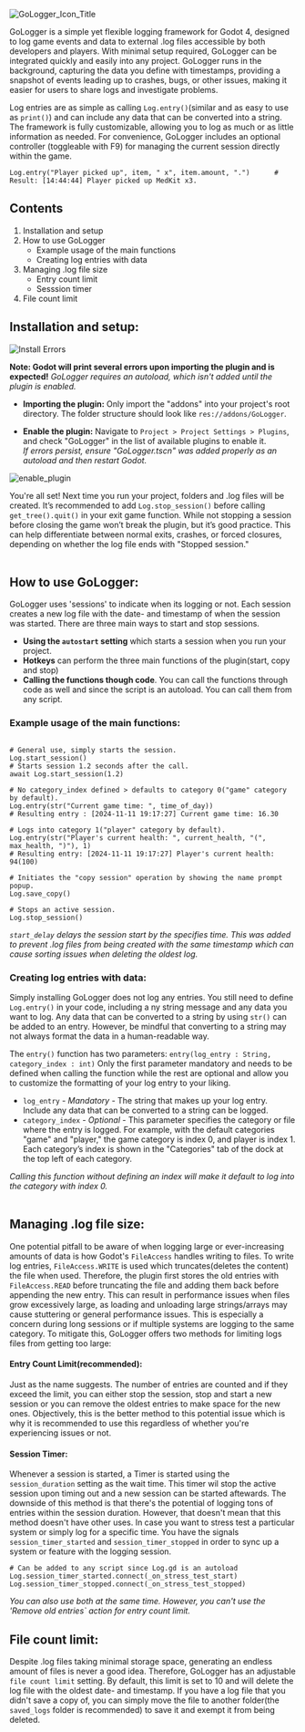 ![GoLogger_Icon_Title](https://github.com/user-attachments/assets/2856b4fb-8d18-49b5-bd60-8a8015b6723a)

GoLogger is a simple yet flexible logging framework for Godot 4, designed to log game events and data to external .log files accessible by both developers and players. With minimal setup required, GoLogger can be integrated quickly and easily into any project. GoLogger runs in the background, capturing the data you define with timestamps, providing a snapshot of events leading up to crashes, bugs, or other issues, making it easier for users to share logs and investigate problems.

Log entries are as simple as calling `Log.entry()`(similar and as easy to use as `print()`) and can include any data that can be converted into a string. The framework is fully customizable, allowing you to log as much or as little information as needed. For convenience, GoLogger includes an optional controller (toggleable with F9) for managing the current session directly within the game.

	Log.entry("Player picked up", item, " x", item.amount, ".")	     # Result: [14:44:44] Player picked up MedKit x3. 

## **Contents**
1. Installation and setup
2. How to use GoLogger
   * Example usage of the main functions 
   * Creating log entries with data
4. Managing .log file size
   * Entry count limit
   * Sesssion timer
5. File count limit

## Installation and setup:
![Install Errors](https://github.com/user-attachments/assets/7edcdc5d-9d10-4e39-83fa-e31a9f2a49c3)<br>

**Note: Godot will print several errors upon importing the plugin and is expected!** *GoLogger requires an autoload, which isn't added until the plugin is enabled.*

* **Importing the plugin:** Only import the "addons" into your project's root directory. The folder structure should look like `res://addons/GoLogger`.

* **Enable the plugin:** Navigate to `Project > Project Settings > Plugins`, and check "GoLogger" in the list of available plugins to enable it.<br>
*If errors persist, ensure "GoLogger.tscn" was added properly as an autoload and then restart Godot.*<br>

![enable_plugin](https://github.com/user-attachments/assets/6d201a57-638d-48a6-a9c0-fc8719beff37)


You're all set! Next time you run your project, folders and .log files will be created. It’s recommended to add `Log.stop_session()` before calling `get_tree().quit()` in your exit game function. While not stopping a session before closing the game won’t break the plugin, but it’s good practice. This can help differentiate between normal exits, crashes, or forced closures, depending on whether the log file ends with "Stopped session."<br><br>


## How to use GoLogger:<br>
GoLogger uses 'sessions' to indicate when its logging or not. Each session creates a new log file with the date- and timestamp of when the session was started. There are three main ways to start and stop sessions. 
* **Using the `autostart` setting** which starts a session when you run your project.
* **Hotkeys** can perform the three main functions of the plugin(start, copy and stop)
* **Calling the functions though code**. You can call the functions through code as well and since the script is an autoload. You can call them from any script.

### **Example usage of the main functions:**<br>
```gdscript

# General use, simply starts the session. 
Log.start_session()
# Starts session 1.2 seconds after the call.
await Log.start_session(1.2)

# No category_index defined > defaults to category 0("game" category by default).
Log.entry(str("Current game time: ", time_of_day))
# Resulting entry : [2024-11-11 19:17:27] Current game time: 16.30

# Logs into category 1("player" category by default).
Log.entry(str("Player's current health: ", current_health, "(", max_health, ")"), 1)
# Resulting entry: [2024-11-11 19:17:27] Player's current health: 94(100)

# Initiates the "copy session" operation by showing the name prompt popup.
Log.save_copy()

# Stops an active session.
Log.stop_session()
```
*`start_delay` delays the session start by the specifies time. This was added to prevent .log files from being created with the same timestamp which can cause sorting issues when deleting the oldest log.*


### **Creating log entries with data:**<br>
Simply installing GoLogger does not log any entries. You still need to define `Log.entry()` in your code, including a	ny string message and any data you want to log. Any data that can be converted to a string by using `str()` can be added to an entry. However, be mindful that converting to a string may not always format the data in a human-readable way.<br>

The `entry()` function has two parameters: `entry(log_entry : String, category_index : int)`
Only the first parameter mandatory and needs to be defined when calling the function while the rest are optional and allow you to customize the formatting of your log entry to your liking.
* `log_entry` - *Mandatory* - The string that makes up your log entry. Include any data that can be converted to a string can be logged.
* `category_index` - *Optional* - This parameter specifies the category or file where the entry is logged. For example, with the default categories "game" and "player," the game category is index 0, and player is index 1. Each category’s index is shown in the "Categories" tab of the dock at the top left of each category.<br>

*Calling this function without defining an index will make it default to log into the category with index 0.* <br><br>


## Managing .log file size:
One potential pitfall to be aware of when logging large or ever-increasing amounts of data is how Godot's `FileAccess` handles writing to files. To write log entries, `FileAccess.WRITE` is used which truncates(deletes the content) the file when used. Therefore, the plugin first stores the old entries with `FileAccess.READ` before truncating the file and adding them back before appending the new entry. This can result in performance issues when files grow excessively large, as loading and unloading large strings/arrays may cause stuttering or general performance issues. This is especially a concern during long sessions or if multiple systems are logging to the same category. To mitigate this, GoLogger offers two methods for limiting logs files from getting too large:

#### Entry Count Limit(recommended):
Just as the name suggests. The number of entries are counted and if they exceed the limit, you can either stop the session, stop and start a new session or you can remove the oldest entries to make space for the new ones. Objectively, this is the better method to this potential issue which is why it is recommended to use this regardless of whether you're experiencing issues or not.

#### Session Timer:
Whenever a session is started, a Timer is started using the `session_duration` setting as the wait time. This timer wil stop the active session upon timing out and a new session can be started aftewards. The downside of this method is that there's the potential of logging tons of entries within the session duration. However, that doesn't mean that this method doesn't have other uses. In case you want to stress test a particular system or simply log for a specific time. You have the signals `session_timer_started` and `session_timer_stopped` in order to sync up a system or feature with the logging session.
```GDScript
# Can be added to any script since Log.gd is an autoload
Log.session_timer_started.connect(_on_stress_test_start)
Log.session_timer_stopped.connect(_on_stress_test_stopped)
```

*You can also use both at the same time. However, you can't use the 'Remove old entries` action for entry count limit.*


## File count limit:
Despite .log files taking minimal storage space, generating an endless amount of files is never a good idea. Therefore, GoLogger has an adjustable `file count limit` setting. By default, this limit is set to 10 and will delete the log file with the oldest date- and timestamp. If you have a log file that you didn't save a copy of, you can simply move the file to another folder(the `saved_logs` folder is recommended) to save it and exempt it from being deleted. 
